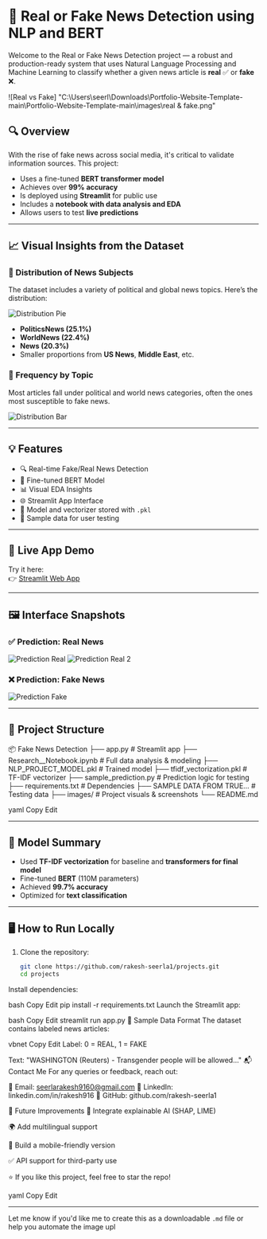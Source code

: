 # 📰 Real or Fake News Detection using NLP and BERT

Welcome to the Real or Fake News Detection project — a robust and production-ready system that uses Natural Language Processing and Machine Learning to classify whether a given news article is **real** ✅ or **fake** ❌.

![Real vs Fake]
"C:\Users\seerl\Downloads\Portfolio-Website-Template-main\Portfolio-Website-Template-main\images\real & fake.png"



## 🔍 Overview

With the rise of fake news across social media, it's critical to validate information sources. This project:
- Uses a fine-tuned **BERT transformer model**
- Achieves over **99% accuracy**
- Is deployed using **Streamlit** for public use
- Includes a **notebook with data analysis and EDA**
- Allows users to test **live predictions**

---

## 📈 Visual Insights from the Dataset

### 🔹 Distribution of News Subjects
The dataset includes a variety of political and global news topics. Here’s the distribution:

![Distribution Pie](images/Screenshot%202025-05-11%20142609.png)

- **PoliticsNews (25.1%)**
- **WorldNews (22.4%)**
- **News (20.3%)**
- Smaller proportions from **US News**, **Middle East**, etc.

### 🔸 Frequency by Topic
Most articles fall under political and world news categories, often the ones most susceptible to fake news.

![Distribution Bar](images/Screenshot%202025-05-11%20142621.png)

---

## 💡 Features

- 🔍 Real-time Fake/Real News Detection
- 🧠 Fine-tuned BERT Model
- 📊 Visual EDA Insights
- 🌐 Streamlit App Interface
- 💾 Model and vectorizer stored with `.pkl`
- 🧪 Sample data for user testing

---

## 📲 Live App Demo

Try it here:  
👉 [Streamlit Web App](https://fake-real-analysis-seerla.streamlit.app)

---

## 🖼️ Interface Snapshots

### ✅ Prediction: Real News
![Prediction Real](images/Screenshot%202025-05-11%20141947.png)
![Prediction Real 2](images/Screenshot%202025-05-11%20142013.png)

### ❌ Prediction: Fake News
![Prediction Fake](images/Screenshot%202025-05-11%20142150.png)

---

## 📁 Project Structure

📦 Fake News Detection
├── app.py # Streamlit app
├── Research__Notebook.ipynb # Full data analysis & modeling
├── NLP_PROJECT_MODEL.pkl # Trained model
├── tfidf_vectorization.pkl # TF-IDF vectorizer
├── sample_prediction.py # Prediction logic for testing
├── requirements.txt # Dependencies
├── SAMPLE DATA FROM TRUE... # Testing data
├── images/ # Project visuals & screenshots
└── README.md

yaml
Copy
Edit

---

## 🧠 Model Summary

- Used **TF-IDF vectorization** for baseline and **transformers for final model**
- Fine-tuned **BERT** (110M parameters)
- Achieved **99.7% accuracy**
- Optimized for **text classification**

---

## 🖥️ How to Run Locally

1. Clone the repository:
   ```bash
   git clone https://github.com/rakesh-seerla1/projects.git
   cd projects
Install dependencies:

bash
Copy
Edit
pip install -r requirements.txt
Launch the Streamlit app:

bash
Copy
Edit
streamlit run app.py
📂 Sample Data Format
The dataset contains labeled news articles:

vbnet
Copy
Edit
Label: 0 = REAL, 1 = FAKE

Text: "WASHINGTON (Reuters) - Transgender people will be allowed..."
📬 Contact Me
For any queries or feedback, reach out:

📧 Email: seerlarakesh9160@gmail.com
🔗 LinkedIn: linkedin.com/in/rakesh916
🐙 GitHub: github.com/rakesh-seerla1

🧭 Future Improvements
🧠 Integrate explainable AI (SHAP, LIME)

🌍 Add multilingual support

📱 Build a mobile-friendly version

✅ API support for third-party use

⭐ If you like this project, feel free to star the repo!

yaml
Copy
Edit

---

Let me know if you'd like me to create this as a downloadable `.md` file or help you automate the image upl
